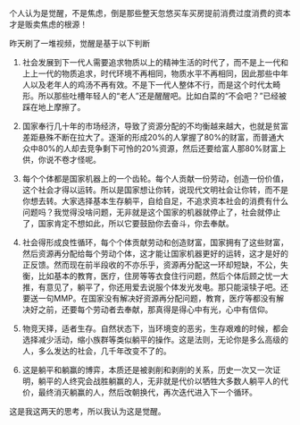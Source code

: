 个人认为是觉醒，不是焦虑，倒是那些整天忽悠买车买房提前消费过度消费的资本才是贩卖焦虑的根源！

昨天刷了一堆视频，觉醒是基于以下判断

1. 社会发展到下一代人需要追求物质以上的精神生活的时代了，而不是上一代和上上一代的物质追求，时代环境不再相同，物质水平不再相同，因此那些中年人以及老年人的鸡汤不再有效。不是下一代人整体不行，而是这个时代太畸形。所以那些吐槽年轻人的“老人”还是醒醒吧。比如白菜的“不会吧？”已经被踩在地上摩擦了。

2. 国家奉行几十年的市场经济，导致了资源分配的不均衡越来越大，也就是贫富差距悬殊不断在拉大了。逐渐的形成20%的人掌握了80%的财富，而普通大众中80%的人却去竞争剩下可怜的20%资源，然后还要给富人那80%财富上供，你说不卷才怪呢。

3. 每个个体都是国家机器上的一个齿轮。每个人贡献一份劳动，创造一份价值，这个社会才得以运转。所以是国家想让你转，说现代文明社会让你转，而不是你想去转。大家选择基本生存躺平，自给自足，不追求资本社会的消费有什么问题吗？我觉得没啥问题，无非就是这个国家的机器就停止了，社会就停止了，国家肯定不想如此，所以它要鼓励你去奋斗，你去奉献。

4. 社会得形成良性循环，每个个体贡献劳动和创造财富，国家拥有了这些财富，然后资源再分配给每个劳动个体，这才能让国家机器更好的运转，这才是好的正反馈。然而现在前半段收的不亦乐乎，资源再分配这一环却短缺，不公，失衡，比如基本的教育，医疗，住房等等衣食住行问题，然后个体后顾之忧一大推，有意见了，躺平了，你还用爱去说服个体发光发电。那只能滚犊子吧。还要送一句MMP。在国家没有解决好资源再分配问题，教育，医疗等都没有解决好之前，还要每个劳动者去奉献，那真得是得心中有光，心中有信仰。

5. 物竞天择，适者生存。自然状态下，当环境变的恶劣，生存艰难的时候，都会选择减少活动，缩小族群等类似躺平的操作。这是法则，无论你是多么高级的人，多么发达的社会，几千年改变不了的。

6. 这是躺平和躺赢的博弈，本质还是被剥削和剥削的关系，历史一次又一次证明，躺平的人终究会战胜躺赢的人，无非就是代价以牺牲大多数人躺平人的代价，最终消灭躺赢的人，然后改朝换代，再次迭代进入下一个循环。

这是我这两天的思考，所以我认为这是觉醒。

